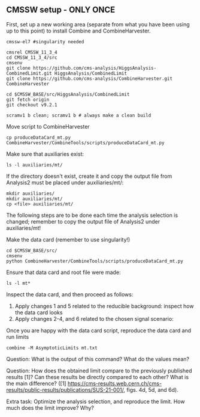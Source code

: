 ## CMSSW setup - ONLY ONCE

First, set up a new working area (separate from what you have been using up to this point)
to install Combine and CombineHarvester.

```
cmssw-el7 #singularity needed

cmsrel CMSSW_11_3_4
cd CMSSW_11_3_4/src
cmsenv
git clone https://github.com/cms-analysis/HiggsAnalysis-CombinedLimit.git HiggsAnalysis/CombinedLimit
git clone https://github.com/cms-analysis/CombineHarvester.git CombineHarvester

cd $CMSSW_BASE/src/HiggsAnalysis/CombinedLimit
git fetch origin
git checkout v9.2.1

scramv1 b clean; scramv1 b # always make a clean build
```

Move script to CombineHarvester
```
cp produceDataCard_mt.py CombineHarvester/CombineTools/scripts/produceDataCard_mt.py
```

Make sure that auxiliaries exist:
```
ls -l auxiliaries/mt/
```

If the directory doesn't exist, create it and copy the output file from Analysis2 must be placed under auxiliaries/mt/:

```
mkdir auxiliaries/
mkdir auxiliaries/mt/
cp <file> auxiliaries/mt/
```

The following steps are to be done each time the analysis selection is changed; remember to copy the output file of Analysis2 under auxiliaries/mt!

Make the data card (remember to use singularity!)

```
cd $CMSSW_BASE/src/
cmsenv
python CombineHarvester/CombineTools/scripts/produceDataCard_mt.py
```

Ensure that data card and root file were made:

```
ls -l mt*
```

Inspect the data card, and then proceed as follows:
1. Apply changes 1 and 5 related to the reducible background: inspect how the data card looks
2. Apply changes 2-4, and 6 related to the chosen signal scenario: 

Once you are happy with the data card script, reproduce the data card and run limits

```
combine -M AsymptoticLimits mt.txt
```

Question: What is the output of this command? What do the values mean?

Question: How does the obtained limit compare to the previously published results [1]? Can these results be directly compared to each other? What is the main difference?  ([1] https://cms-results.web.cern.ch/cms-results/public-results/publications/SUS-21-001/, figs. 4d, 5d, and 6d). 

Extra task: Optimize the analysis selection, and reproduce the limit. How much does the limit improve? Why?
